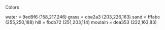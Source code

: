 
Colors

water   = 9ed9f6 (158,217,246)
grass   = cbe2a3 (203,226,163)
sand    = fffabc (255,250,188)
hill    = fbcb72 (251,203,114)
moutain = dea353 (222,163,83)